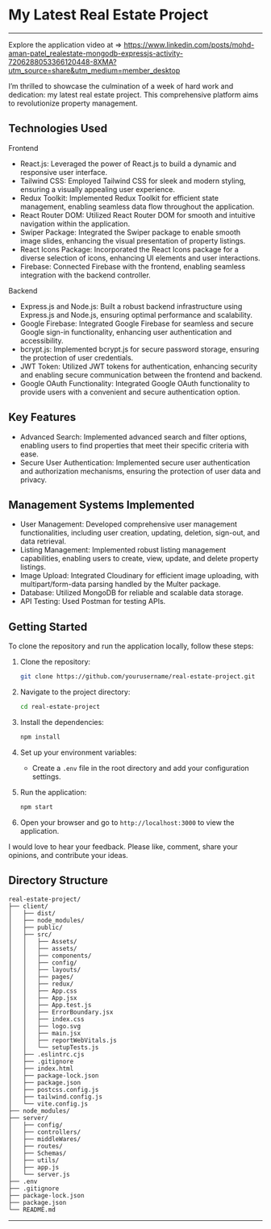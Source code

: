 # My Latest Real Estate Project

---

Explore the application video at => https://www.linkedin.com/posts/mohd-aman-patel_realestate-mongodb-expressjs-activity-7206288053366120448-8XMA?utm_source=share&utm_medium=member_desktop

I’m thrilled to showcase the culmination of a week of hard work and dedication: my latest real estate project. This comprehensive platform aims to revolutionize property management.

## Technologies Used

Frontend

- React.js: Leveraged the power of React.js to build a dynamic and responsive user interface.
- Tailwind CSS: Employed Tailwind CSS for sleek and modern styling, ensuring a visually appealing user experience.
- Redux Toolkit: Implemented Redux Toolkit for efficient state management, enabling seamless data flow throughout the application.
- React Router DOM: Utilized React Router DOM for smooth and intuitive navigation within the application.
- Swiper Package: Integrated the Swiper package to enable smooth image slides, enhancing the visual presentation of property listings.
- React Icons Package: Incorporated the React Icons package for a diverse selection of icons, enhancing UI elements and user interactions.
- Firebase: Connected Firebase with the frontend, enabling seamless integration with the backend controller.

Backend

- Express.js and Node.js: Built a robust backend infrastructure using Express.js and Node.js, ensuring optimal performance and scalability.
- Google Firebase: Integrated Google Firebase for seamless and secure Google sign-in functionality, enhancing user authentication and accessibility.
- bcrypt.js: Implemented bcrypt.js for secure password storage, ensuring the protection of user credentials.
- JWT Token: Utilized JWT tokens for authentication, enhancing security and enabling secure communication between the frontend and backend.
- Google OAuth Functionality: Integrated Google OAuth functionality to provide users with a convenient and secure authentication option.

## Key Features

- Advanced Search: Implemented advanced search and filter options, enabling users to find properties that meet their specific criteria with ease.
- Secure User Authentication: Implemented secure user authentication and authorization mechanisms, ensuring the protection of user data and privacy.

## Management Systems Implemented

- User Management: Developed comprehensive user management functionalities, including user creation, updating, deletion, sign-out, and data retrieval.
- Listing Management: Implemented robust listing management capabilities, enabling users to create, view, update, and delete property listings.
- Image Upload: Integrated Cloudinary for efficient image uploading, with multipart/form-data parsing handled by the Multer package.
- Database: Utilized MongoDB for reliable and scalable data storage.
- API Testing: Used Postman for testing APIs.

## Getting Started

To clone the repository and run the application locally, follow these steps:

1. Clone the repository:
   ```bash
   git clone https://github.com/yourusername/real-estate-project.git
   ```

2. Navigate to the project directory:
   ```bash
   cd real-estate-project
   ```

3. Install the dependencies:
   ```bash
   npm install
   ```

4. Set up your environment variables:
   - Create a `.env` file in the root directory and add your configuration settings.

5. Run the application:
   ```bash
   npm start
   ```

6. Open your browser and go to `http://localhost:3000` to view the application.

I would love to hear your feedback. Please like, comment, share your opinions, and contribute your ideas.

## Directory Structure

```
real-estate-project/
├── client/
│   ├── dist/
│   ├── node_modules/
│   ├── public/
│   ├── src/
│   │   ├── Assets/
│   │   ├── assets/
│   │   ├── components/
│   │   ├── config/
│   │   ├── layouts/
│   │   ├── pages/
│   │   ├── redux/
│   │   ├── App.css
│   │   ├── App.jsx
│   │   ├── App.test.js
│   │   ├── ErrorBoundary.jsx
│   │   ├── index.css
│   │   ├── logo.svg
│   │   ├── main.jsx
│   │   ├── reportWebVitals.js
│   │   └── setupTests.js
│   ├── .eslintrc.cjs
│   ├── .gitignore
│   ├── index.html
│   ├── package-lock.json
│   ├── package.json
│   ├── postcss.config.js
│   ├── tailwind.config.js
│   └── vite.config.js
├── node_modules/
├── server/
│   ├── config/
│   ├── controllers/
│   ├── middleWares/
│   ├── routes/
│   ├── Schemas/
│   ├── utils/
│   ├── app.js
│   └── server.js
├── .env
├── .gitignore
├── package-lock.json
├── package.json
└── README.md
```

---
